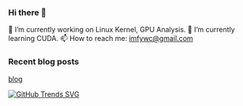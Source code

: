### Hi there 👋

<!--
**fywc/fywc** is a ✨ _special_ ✨ repository because its `README.md` (this file) appears on your GitHub profile.

Here are some ideas to get you started:

- 🔭 I’m currently working on ...
- 🌱 I’m currently learning ...
- 👯 I’m looking to collaborate on ...
- 🤔 I’m looking for help with ...
- 💬 Ask me about ...
- 
- 😄 Pronouns: ...
- ⚡ Fun fact: ...
-->
🔭 I’m currently working on Linux Kernel, GPU Analysis.
🌱 I’m currently learning CUDA.
📫 How to reach me: imfywc@gmail.com
### Recent blog posts
[blog](https://fywc.github.io/pages/)


[![GitHub Trends SVG](https://api.githubtrends.io/user/svg/fywc/langs?time_range=one_year&loc_metric=changed&compact=True&theme=dark)](https://githubtrends.io)


